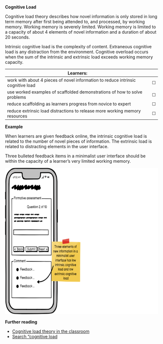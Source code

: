 **Cognitive Load**

Cognitive load theory describes how novel information is only stored in long term memory after first being attended to, and processed, by working memory. Working memory is severely limited. Working memory is limited to a capacity of about 4 elements of novel information and a duration of about 20 seconds. 

Intrinsic cognitive load is the complexity of content. Extraneous cognitive load is any distraction from the environment. Cognitive overload occurs when the sum of the intrinsic and extrinsic load exceeds working memory capacity. 


| Learners:     |   |  
| ------------- | ------------- |
|work with about 4 pieces of novel information to reduce intrinsic cognitive load|&#9744;| 
|use worked examples of scaffolded demonstrations of how to solve problems|&#9744;| 
|reduce scaffolding as learners progress from novice to expert|&#9744;| 
|reduce extrinsic load distractions to release more working memory resources|&#9744;|

**Example**  

When learners are given feedback online, the intrinsic cognitive load is related to the number of novel pieces of information. The extrinsic load is related to distracting elements in the user interface. 

Three bulleted feedback items in a minimalist user interface should be within the capacity of a learner’s very limited working memory.

<img src="https://github.com/warwick-bailey-work/lxd-sys/raw/main/md/images/700-w-480-h/cognitive-load-700-480.png" width="700" height="480">  

**Further reading**  

* <a href="https://www.twinkl.co.uk/blog/cognitive-load-theory-in-the-classroom-explained" target="_top">Cognitive load theory in the classroom</a>
* <a href="https://www.google.com/search?q=cognive+load" target="_top">Search “cognitive load</a>

<div style="page-break-after: always;"></div>

